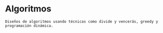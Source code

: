 # Algoritmos
    Diseños de algoritmos usando técnicas como divide y vencerás, greedy y programación dinámica.
